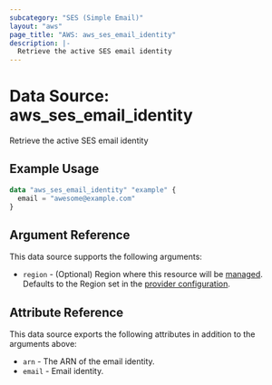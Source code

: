 ```yaml
---
subcategory: "SES (Simple Email)"
layout: "aws"
page_title: "AWS: aws_ses_email_identity"
description: |-
  Retrieve the active SES email identity
---
```


# Data Source: aws_ses_email_identity

Retrieve the active SES email identity

## Example Usage

```terraform
data "aws_ses_email_identity" "example" {
  email = "awesome@example.com"
}
```

## Argument Reference

This data source supports the following arguments:

* `region` - (Optional) Region where this resource will be [managed](https://docs.aws.amazon.com/general/latest/gr/rande.html#regional-endpoints). Defaults to the Region set in the [provider configuration](https://registry.terraform.io/providers/hashicorp/aws/latest/docs#aws-configuration-reference).

## Attribute Reference

This data source exports the following attributes in addition to the arguments above:

* `arn` -  The ARN of the email identity.
* `email` - Email identity.

